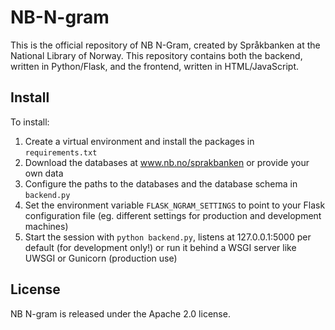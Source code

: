 # NB-N-gram
This is the official repository of NB N-Gram, created by Språkbanken at the National Library of Norway. This repository contains both the backend, written in Python/Flask, and the frontend, written in HTML/JavaScript.

## Install
To install:

1. Create a virtual environment and install the packages in `requirements.txt`
2. Download the databases at www.nb.no/sprakbanken or provide your own data
3. Configure the paths to the databases and the database schema in `backend.py`
4. Set the environment variable `FLASK_NGRAM_SETTINGS` to point to your Flask configuration file (eg. different settings for production and development machines)
5. Start the session with `python backend.py`, listens at 127.0.0.1:5000 per default (for development only!) or run it behind a WSGI server like UWSGI or Gunicorn (production use)

## License
NB N-gram is released under the Apache 2.0 license.
